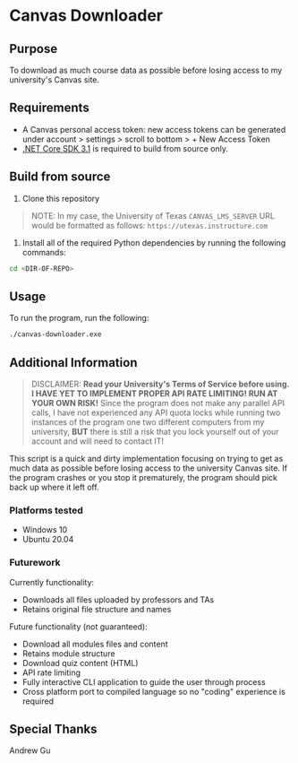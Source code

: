 # Canvas Downloader

## Purpose

To download as much course data as possible before losing access to my university's Canvas site.

## Requirements

  - A Canvas personal access token: new access tokens can be generated under account > settings > scroll to bottom > + New Access Token
  - [.NET Core SDK 3.1](https://dotnet.microsoft.com/download/dotnet-core/3.1) is required to build from source only.

## Build from source

1. Clone this repository


> NOTE: In my case, the University of Texas `CANVAS_LMS_SERVER` URL would be formatted as follows: `https://utexas.instructure.com`

1. Install all of the required Python dependencies by running the following commands:

```bash
cd <DIR-OF-REPO>
```

## Usage

To run the program, run the following:

```bash
./canvas-downloader.exe
```

## Additional Information

> DISCLAIMER: **Read your University's Terms of Service before using.** 
> **I HAVE YET TO IMPLEMENT PROPER API RATE LIMITING! RUN AT YOUR OWN RISK!**
> Since the program does not make any parallel API calls, I have not experienced any API quota locks while running two instances of the program one two different computers from my university, **BUT** there is still a risk that you lock yourself out of your account and will need to contact IT!

This script is a quick and dirty implementation focusing on trying to get as much data as possible before losing access to the university Canvas site. If the program crashes or you stop it prematurely, the program should pick back up where it left off. 

### Platforms tested

  - Windows 10
  - Ubuntu 20.04


### Futurework

Currently functionality:
  - Downloads all files uploaded by professors and TAs 
  - Retains original file structure and names

Future functionality (not guaranteed):
  - Download all modules files and content
  - Retains module structure
  - Download quiz content (HTML)
  - API rate limiting
  - Fully interactive CLI application to guide the user through process
  - Cross platform port to compiled language so no "coding" experience is required


## Special Thanks

Andrew Gu